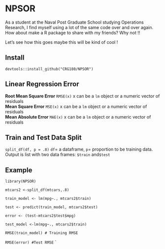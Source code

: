 # NPSOR

As a student at the Naval Post Graduate School studying Operations Research, I find myself using a lot of the same code over and over again. How about make a R package to share with my friends? Why not !!

Let’s see how this goes maybe this will be kind of cool !

## Install

`devtools::install_github("CRG180/NPSOR")`

## Linear Regression Error

**Root Mean Square Error** `RMSE(x)` x can be a `lm` object or a numeric vector of residuals <br>
**Mean Square Error** `MSE(x)` x can be a `lm` object or a numeric vector of residuals <br>
**Mean Absolute Error** `MAE(x)` x can be a `lm` object or a numeric vector of residuals

## Train and Test Data Split 
`split_df(df, p = .8)` `df`= a dataframe, `p`= proportion to be training data. Output is list with two data frames: `$train` and`$test`  

## Example 
`library(NPSOR)  `

`mtcars2 <-split_df(mtcars,.8)`

`train_model <- lm(mpg~., mtcars2$train)`

`test <- predict(train_model, mtcars2$test)`

`error <- (test-mtcars2$test$mpg)`

`test_model <-lm(mpg~., mtcars2$train)`

`RMSE(train_model) # Training RMSE`

`RMSE(error) #Test RMSE` `
